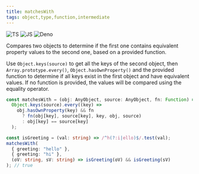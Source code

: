```yaml
---
title: matchesWith
tags: object,type,function,intermediate
---
```


![TS](https://img.shields.io/badge/supports-typescript-blue.svg?style=flat-square)
![JS](https://img.shields.io/badge/supports-javascript-yellow.svg?style=flat-square)
![Deno](https://img.shields.io/badge/supports-deno-green.svg?style=flat-square)

Compares two objects to determine if the first one contains equivalent property values to the second one, based on a provided function.

Use `Object.keys(source)` to get all the keys of the second object, then `Array.prototype.every()`, `Object.hasOwnProperty()` and the provided function to determine if all keys exist in the first object and have equivalent values.
If no function is provided, the values will be compared using the equality operator.

```ts
const matchesWith = (obj: AnyObject, source: AnyObject, fn: Function) =>
  Object.keys(source).every((key) =>
    obj.hasOwnProperty(key) && fn
      ? fn(obj[key], source[key], key, obj, source)
      : obj[key] == source[key]
  );
```

```ts
const isGreeting = (val: string) => /^h(?:i|ello)$/.test(val);
matchesWith(
  { greeting: "hello" },
  { greeting: "hi" },
  (oV: string, sV: string) => isGreeting(oV) && isGreeting(sV)
); // true
```
